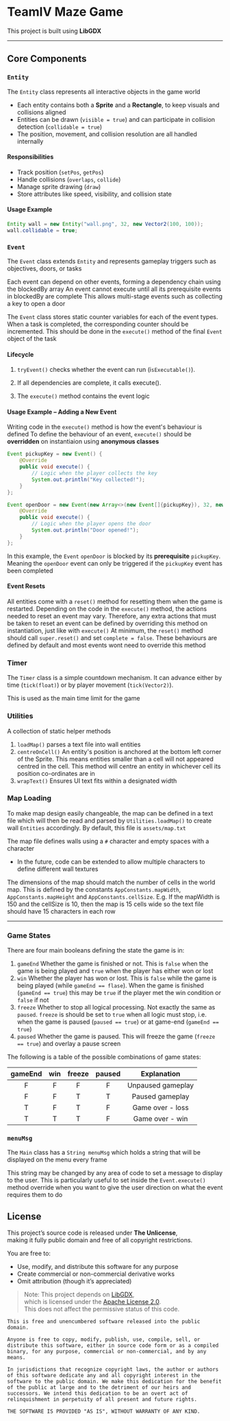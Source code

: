 # TeamIV Maze Game

This project is built using **LibGDX**

---

## Core Components

### `Entity`
The `Entity` class represents all interactive objects in the game world

- Each entity contains both a **Sprite** and a **Rectangle**, to keep visuals and collisions aligned
- Entities can be drawn (`visible = true`) and can participate in collision detection (`collidable = true`)
- The position, movement, and collision resolution are all handled internally

#### Responsibilities
- Track position (`setPos`, `getPos`)
- Handle collisions (`overlaps`, `collide`)
- Manage sprite drawing (`draw`)
- Store attributes like speed, visibility, and collision state

#### Usage Example
```java
Entity wall = new Entity("wall.png", 32, new Vector2(100, 100));
wall.collidable = true;
```

### `Event`

The `Event` class extends `Entity` and represents gameplay triggers such as objectives, doors, or tasks

Each event can depend on other events, forming a dependency chain using the blockedBy array
An event cannot execute until all its prerequisite events in blockedBy are complete
This allows multi-stage events such as collecting a key to open a door

The `Event` class stores static counter variables for each of the event types. When a task is completed, the corresponding counter should be incremented. This should be done in the `execute()` method of the final `Event` object of the task

#### Lifecycle

1. `tryEvent()` checks whether the event can run (i`sExecutable()`).

2. If all dependencies are complete, it calls execute().

3. The `execute()` method contains the event logic

#### Usage Example – Adding a New Event

Writing code in the `execute()` method is how the event's behaviour is defined
To define the behaviour of an event, `execute()` should be **overridden** on instantiaion using **anonymous classes** 

```java
Event pickupKey = new Event() {
    @Override
    public void execute() {
        // Logic when the player collects the key
        System.out.println("Key collected!");
    }
};

Event openDoor = new Event(new Array<>(new Event[]{pickupKey}), 32, new Vector2(200, 200)) {
    @Override
    public void execute() {
        // Logic when the player opens the door
        System.out.println("Door opened!");
    }
};
```

In this example, the `Event` `openDoor` is blocked by its **prerequisite** `pickupKey`. Meaning the `openDoor` event can only be triggered if the `pickupKey` event has been completed

#### Event Resets

All entities come with a `reset()` method for resetting them when the game is restarted. Depending on the code in the `execute()` method, the actions needed to reset an event may vary. Therefore, any extra actions that must be taken to reset an event can be defined by overriding this method on instantiation, just like with `execute()`
At minimum, the `reset()` method should call `super.reset()` and set `complete = false`. These behaviours are defined by default and most events wont need to override this method

### Timer

The `Timer` class is a simple countdown mechanism. It can advance either by time (`tick(float)`) or by player movement (`tick(Vector2)`).

This is used as the main time limit for the game

### Utilities

A collection of static helper methods 

1. `loadMap()` parses a text file into wall entities
2. `centreOnCell()` An entity's position is anchored at the bottom left corner of the Sprite. This means entities smaller than a cell will not appeared centred in the cell. This method will centre an entity in whichever cell its position co-ordinates are in
3. `wrapText()` Ensures UI text fits within a designated width

### Map Loading

To make map design easily changeable, the map can be defined in a text file which will then be read and parsed by `Utilities.loadMap()` to create wall `Entities` accordingly. By default, this file is `assets/map.txt`

The map file defines walls using a `#` character and empty spaces with a ` ` character
- In the future, code can be extended to allow multiple characters to define different wall textures

The dimensions of the map should match the number of cells in the world map. This is defined by the constants `AppConstants.mapWidth`, `AppConstants.mapHeight` and `AppConstants.cellSize`. E.g. If the mapWidth is 150 and the cellSize is 10, then the map is 15 cells wide so the text file should have 15 characters in each row

---

### Game States
There are four main booleans defining the state the game is in:
1. `gameEnd` Whether the game is finished or not. This is `false` when the game is being played and `true` when the player has either won or lost
2. `win` Whether the player has won or lost. This is `false` while the game is being played (while `gameEnd == flase`). When the game is finished (`gameEnd == true`) this may be `true` if the player met the win condition or `false` if not
3. `freeze` Whether to stop all logical processing. Not exactly the same as `paused`. `freeze` is should be set to `true` when all logic must stop, i.e. when the game is paused (`paused == true`) or at game-end (`gameEnd == true`)
4. `paused` Whether the game is paused. This will freeze the game (`freeze == true`) and overlay a pause screen

The following is a table of the possible combinations of game states:

| gameEnd | win | freeze | paused |    Explanation    |
| :-----: | :-: | :----: | :----: | :---------------: |
|    F    |  F  |   F    |   F    | Unpaused gameplay |
|    F    |  F  |   T    |   T    |  Paused gameplay  |
|    T    |  F  |   T    |   F    | Game over - loss  |
|    T    |  T  |   T    |   F    |  Game over - win  |

### `menuMsg`

The `Main` class has a `String menuMsg` which holds a string that will be displayed on the menu every frame

This string may be changed by any area of code to set a message to display to the user. This is particularly useful to set inside the `Event.execute()` method override when you want to give the user direction on what the event requires them to do

## License

This project’s source code is released under **The Unlicense**,  
making it fully public domain and free of all copyright restrictions.

You are free to:
- Use, modify, and distribute this software for any purpose
- Create commercial or non-commercial derivative works
- Omit attribution (though it’s appreciated)

> Note: This project depends on [LibGDX](https://libgdx.com),  
> which is licensed under the [Apache License 2.0](https://www.apache.org/licenses/LICENSE-2.0).  
> This does not affect the permissive status of this code.

```
This is free and unencumbered software released into the public domain.

Anyone is free to copy, modify, publish, use, compile, sell, or
distribute this software, either in source code form or as a compiled
binary, for any purpose, commercial or non-commercial, and by any
means.

In jurisdictions that recognize copyright laws, the author or authors
of this software dedicate any and all copyright interest in the
software to the public domain. We make this dedication for the benefit
of the public at large and to the detriment of our heirs and
successors. We intend this dedication to be an overt act of
relinquishment in perpetuity of all present and future rights.

THE SOFTWARE IS PROVIDED "AS IS", WITHOUT WARRANTY OF ANY KIND.
```
